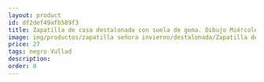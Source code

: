 ```yaml
---
layout: product
id: df2def49afb589f3
title: Zapatilla de casa destalonada con suela de goma. Dibujo Miércoles 
image: img/productos/zapatilla señora invierno/destalonada/Zapatilla de casa destalonada con suela de goma. Dibujo Miércoles =27=negro Vullad.webp
price: 27
tags: negro Vullad
description: 
order: 0
---
```

